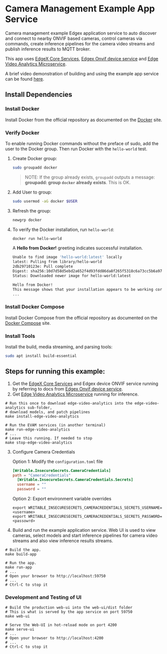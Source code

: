 # Camera Management Example App Service
Camera management example Edgex application service to auto discover and connect to nearby ONVIF based cameras, 
control cameras via commands, create inference pipelines for the camera video streams and publish inference
results to MQTT broker.

This app uses [EdgeX Core Services][edgex-core-services], [Edgex Onvif device service][device-onvif-camera] and [Edge Video Analytics Microservice][evam].

A brief video demonstration of building and using the example app service can be found [here](https://www.youtube.com/watch?v=vZqd3j2Zn2Y).

## Install Dependencies
### Install Docker
Install Docker from the official repository as documented on the [Docker](https://docs.docker.com/engine/install/ubuntu/) site.

### Verify Docker
To enable running Docker commands without the preface of sudo, add the user to the Docker group. Then run Docker with the `hello-world` test.

1. Create Docker group:
   ```bash
   sudo groupadd docker
   ```
   >NOTE: If the group already exists, `groupadd` outputs a message: **groupadd: group `docker` already exists**. This is OK.

2. Add User to group:
   ```bash
   sudo usermod -aG docker $USER
   ```

3. Refresh the group:
   ```bash
   newgrp docker 
   ```

4. To verify the Docker installation, run `hello-world`:

   ```bash
   docker run hello-world
   ```
   A **Hello from Docker!** greeting indicates successful installation.

   ```bash
   Unable to find image 'hello-world:latest' locally
   latest: Pulling from library/hello-world
   2db29710123e: Pull complete 
   Digest: sha256:10d7d58d5ebd2a652f4d93fdd86da8f265f5318c6a73cc5b6a9798ff6d2b2e67
   Status: Downloaded newer image for hello-world:latest

   Hello from Docker!
   This message shows that your installation appears to be working correctly.
   ...
   ```

### Install Docker Compose
Install Docker Compose from the official repository as documented on the [Docker Compose](https://docs.docker.com/compose/install/linux/#install-using-the-repository) site.

### Install Tools
Install the build, media streaming, and parsing tools:

```bash
sudo apt install build-essential
```

## Steps for running this example:

1. Get the [EdgeX Core Services][edgex-core-services] and Edgex device ONVIF service running by referring to docs from
   [Edgex Onvif device service][device-onvif-camera].
2. Get [Edge Video Analytics Microservice][evam] running for inference.
```shell
# Run this once to download edge-video-analytics into the edge-video-analytics sub-folder, 
# download models, and patch pipelines
make install-edge-video-analytics

# Run the EVAM services (in another terminal)
make run-edge-video-analytics
# ...
# Leave this running. If needed to stop
make stop-edge-video-analytics
```
3. Configure Camera Credentials

   Option 1: Modify the `configuration.toml` file
   ```toml
   [Writable.InsecureSecrets.CameraCredentials]
   path = "CameraCredentials"
     [Writable.InsecureSecrets.CameraCredentials.Secrets]
     username = ""
     password = ""
   ```
   
   Option 2: Export environment variable overrides
   ```shell
   export WRITABLE_INSECURESECRETS_CAMERACREDENTIALS_SECRETS_USERNAME=<username>
   export WRITABLE_INSECURESECRETS_CAMERACREDENTIALS_SECRETS_PASSWORD=<passowrd>
   ```

4. Build and run the example application service. Web UI is used to view cameras, select models 
   and start inference pipelines for camera video streams and also view inference results streams.
```shell
# Build the app. 
make build-app

# Run the app.
make run-app
# ...
# Open your browser to http://localhost:59750
# ...
# Ctrl-C to stop it
```

### Development and Testing of UI
```shell
# Build the production web-ui into the web-ui/dist folder
# This is what is served by the app service on port 59750
make web-ui

# Serve the Web-UI in hot-reload mode on port 4200
make serve-ui
# ...
# Open your browser to http://localhost:4200
# ...
# Ctrl-C to stop it
```

[edgex-core-services]: https://github.com/edgexfoundry/edgex-go
[device-onvif-camera]: https://github.com/edgexfoundry-holding/device-onvif-camera
[evam]: https://www.intel.com/content/www/us/en/developer/articles/technical/video-analytics-service.html

